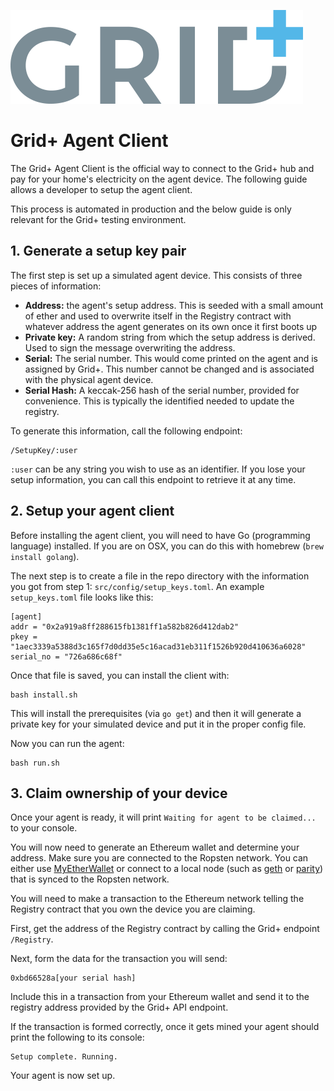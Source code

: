 ![Logo](images/color-logo.png)

# Grid+ Agent Client

The Grid+ Agent Client is the official way to connect to the Grid+ hub and pay for your home's electricity on the agent device. The following guide allows a developer to setup the agent client. 

This process is automated in production and the below guide is only relevant for the Grid+ testing environment.

## 1. Generate a setup key pair

The first step is set up a simulated agent device. This consists of three pieces of information:
* **Address:** the agent's setup address. This is seeded with a small amount of ether and used to overwrite itself in the Registry contract with whatever address the agent generates on its own once it first boots up
* **Private key:** A random string from which the setup address is derived. Used to sign the message overwriting the address.
* **Serial:** The serial number. This would come printed on the agent and is assigned by Grid+. This number cannot be changed and is associated with the physical agent device.
* **Serial Hash:** A keccak-256 hash of the serial number, provided for convenience. This is typically the identified needed to update the registry.

To generate this information, call the following endpoint:

```
/SetupKey/:user
```

`:user` can be any string you wish to use as an identifier. If you lose your setup information, you can call this endpoint to retrieve it at any time.

## 2. Setup your agent client

Before installing the agent client, you will need to have Go (programming language) installed. If you are on OSX, you can do this with homebrew (`brew install golang`).

The next step is to create a file in the repo directory with the information you got from step 1: `src/config/setup_keys.toml`. An example `setup_keys.toml` file looks like this:

```
[agent]
addr = "0x2a919a8ff288615fb1381ff1a582b826d412dab2"
pkey = "1aec3339a5388d3c165f7d0dd35e5c16acad31eb311f1526b920d410636a6028"
serial_no = "726a686c68f"
```

Once that file is saved, you can install the client with:

```
bash install.sh
```

This will install the prerequisites (via `go get`) and then it will generate a
private key for your simulated device and put it in the proper config file.

Now you can run the agent:
```
bash run.sh
```

## 3. Claim ownership of your device

Once your agent is ready, it will print `Waiting for agent to be claimed...` to your console.

You will now need to generate an Ethereum wallet and determine your address. Make sure you are connected to the Ropsten network. You can either use [MyEtherWallet](https://myetherwallet.com) or connect to a local node (such as [geth](https://github.com/ethereum/go-ethereum) or [parity](https://github.com/paritytech/parity)) that is synced to the Ropsten network.

You will need to make a transaction to the Ethereum network telling the Registry contract that you own the device you are claiming.

First, get the address of the Registry contract by calling the Grid+ endpoint `/Registry`.

Next, form the data for the transaction you will send:

```
0xbd66528a[your serial hash]
```

Include this in a transaction from your Ethereum wallet and send it to the registry address provided by the Grid+ API endpoint.

If the transaction is formed correctly, once it gets mined your agent should print the following to its console:

```
Setup complete. Running.
```

Your agent is now set up.
